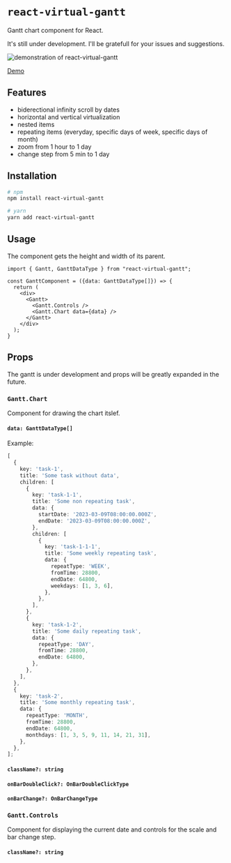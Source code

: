 # `react-virtual-gantt`

Gantt chart component for React.

It's still under development. I'll be gratefull for your issues and suggestions.

![demonstration of react-virtual-gantt](https://media.giphy.com/media/eYYcpKWzXmMuVC0FOs/giphy.gif)

[Demo](https://react-virtual-gantt.vercel.app/)

## Features

- biderectional infinity scroll by dates
- horizontal and vertical virtualization
- nested items
- repeating items (everyday, specific days of week, specific days of month)
- zoom from 1 hour to 1 day
- change step from 5 min to 1 day

## Installation

```bash
# npm
npm install react-virtual-gantt

# yarn
yarn add react-virtual-gantt
```

## Usage

The component gets the height and width of its parent.

```tsx
import { Gantt, GanttDataType } from "react-virtual-gantt";

const GanttComponent = ({data: GanttDataType[]}) => {
  return (
    <div>
      <Gantt>
        <Gantt.Controls />
        <Gantt.Chart data={data} />
      </Gantt>
    </div>
  );
}
```

## Props

The gantt is under development and props will be greatly expanded in the future.

### `Gantt.Chart`

Component for drawing the chart itslef.

#### `data: GanttDataType[]`

Example:

```ts
[
  {
    key: 'task-1',
    title: 'Some task without data',
    children: [
      {
        key: 'task-1-1',
        title: 'Some non repeating task',
        data: {
          startDate: '2023-03-09T08:00:00.000Z',
          endDate: '2023-03-09T08:00:00.000Z',
        },
        children: [
          {
            key: 'task-1-1-1',
            title: 'Some weekly repeating task',
            data: {
              repeatType: 'WEEK',
              fromTime: 28800,
              endDate: 64800,
              weekdays: [1, 3, 6],
            },
          },
        ],
      },
      {
        key: 'task-1-2',
        title: 'Some daily repeating task',
        data: {
          repeatType: 'DAY',
          fromTime: 28800,
          endDate: 64800,
        },
      },
    ],
  },
  {
    key: 'task-2',
    title: 'Some monthly repeating task',
    data: {
      repeatType: 'MONTH',
      fromTime: 28800,
      endDate: 64800,
      monthdays: [1, 3, 5, 9, 11, 14, 21, 31],
    },
  },
];
```

#### `className?: string`

#### `onBarDoubleClick?: OnBarDoubleClickType`

#### `onBarChange?: OnBarChangeType`

### `Gantt.Controls`

Сomponent for displaying the current date and controls for the scale and bar change step.

#### `className?: string`

